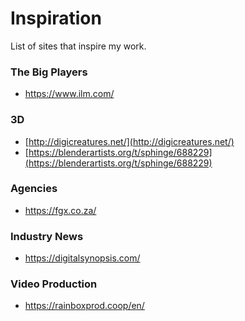 
# Inspiration

 List of sites that inspire my work.

### The Big Players

* https://www.ilm.com/

### 3D

* [http://digicreatures.net/](http://digicreatures.net/)
* [https://blenderartists.org/t/sphinge/688229](https://blenderartists.org/t/sphinge/688229)

### Agencies

* https://fgx.co.za/

### Industry News

* https://digitalsynopsis.com/

### Video Production

* https://rainboxprod.coop/en/




<!--stackedit_data:
eyJoaXN0b3J5IjpbLTEzMjgxNzQ0MzMsLTQ1MTc0MDM4Nl19
-->